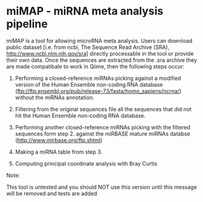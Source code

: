 miMAP - miRNA meta analysis pipeline
==========

miMAP is a tool for allowing microRNA meta analysis. Users can download public dataset [i.e. from ncbi, The Sequence Read Archive (SRA), http://www.ncbi.nlm.nih.gov/sra] directly processable in the tool or provide their own data.
Once the sequences are extracted from the .sra archive they are made compatibale to work in Qiime, then the following steps occur:

1. Performing a closed-reference miRNAs picking against a modified version of the Human Ensemble non-coding RNA database 
  (ftp://ftp.ensembl.org/pub/release-73/fasta/homo_sapiens/ncrna/) without the miRNAs annotation.


2. Filtering from the original sequences file all the sequences that did not hit the Human Ensemble non-coding RNA database.


3. Performing another closed-reference miRNAs picking with the filtered sequences form step 2. against the miRBASE mature miRNAs databse (http://www.mirbase.org/ftp.shtml)


4. Making a miRNA table from step 3.


5. Computing principal coordinate analysis with Bray Curtis



Note:

This tool is untested and you should NOT use this version until this message will be removed and tests are added
